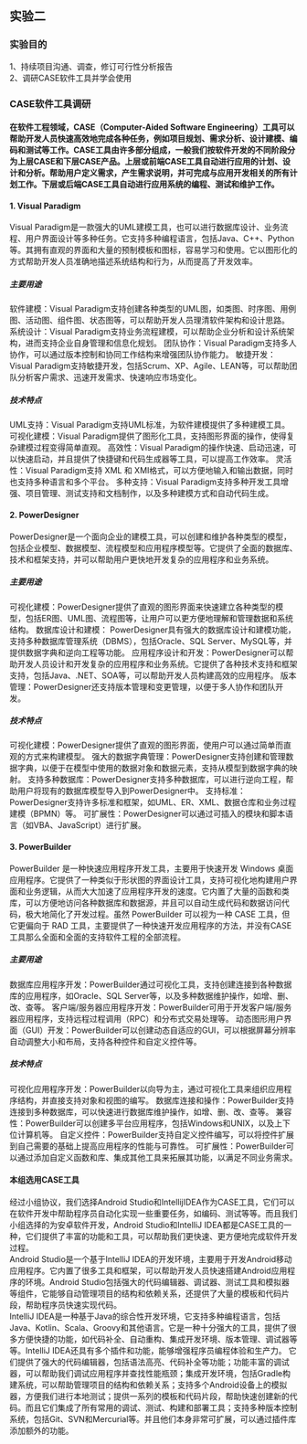 ## 实验二
### 实验目的
1、持续项目沟通、调查，修订可行性分析报告  
2、调研CASE软件工具并学会使用 

### CASE软件工具调研
#### 在软件工程领域，CASE（Computer-Aided Software Engineering）工具可以帮助开发人员快速高效地完成各种任务，例如项目规划、需求分析、设计建模、编码和测试等工作。CASE工具由许多部分组成，一般我们按软件开发的不同阶段分为上层CASE和下层CASE产品。上层或前端CASE工具自动进行应用的计划、设计和分析。帮助用户定义需求，产生需求说明，并可完成与应用开发相关的所有计划工作。下层或后端CASE工具自动进行应用系统的编程、测试和维护工作。

#### 1.	Visual Paradigm
Visual Paradigm是一款强大的UML建模工具，也可以进行数据库设计、业务流程、用户界面设计等多种任务。它支持多种编程语言，包括Java、C++、Python等。其拥有直观的界面和大量的预制模板和图标，容易学习和使用。它以图形化的方式帮助开发人员准确地描述系统结构和行为，从而提高了开发效率。
##### 主要用途
软件建模：Visual Paradigm支持创建各种类型的UML图，如类图、时序图、用例图、活动图、组件图、状态图等，可以帮助开发人员理清软件架构和设计思路。
系统设计：Visual Paradigm支持业务流程建模，可以帮助企业分析和设计系统架构，进而支持企业自身管理和信息化规划。
团队协作：Visual Paradigm支持多人协作，可以通过版本控制和协同工作结构来增强团队协作能力。
敏捷开发：Visual Paradigm支持敏捷开发，包括Scrum、XP、Agile、LEAN等，可以帮助团队分析客户需求、迅速开发需求、快速响应市场变化。
##### 技术特点
UML支持：Visual Paradigm支持UML标准，为软件建模提供了多种建模工具。
可视化建模：Visual Paradigm提供了图形化工具，支持图形界面的操作，使得复杂建模过程变得简单直观。
高效性：Visual Paradigm的操作快速、启动迅速，可以快速启动，并且提供了快捷键和代码生成器等工具，可以提高工作效率。
灵活性：Visual Paradigm支持 XML 和 XMI格式，可以方便地输入和输出数据，同时也支持多种语言和多个平台。
多种支持：Visual Paradigm支持多种开发工具增强、项目管理、测试支持和文档制作，以及多种建模方式和自动代码生成。  

#### 2.	PowerDesigner
PowerDesigner是一个面向企业的建模工具，可以创建和维护各种类型的模型，包括企业模型、数据模型、流程模型和应用程序模型等。它提供了全面的数据库、技术和框架支持，并可以帮助用户更快地开发复杂的应用程序和业务系统。
##### 主要用途
可视化建模：PowerDesigner提供了直观的图形界面来快速建立各种类型的模型，包括ER图、UML图、流程图等，让用户可以更方便地理解和管理数据和系统结构。
数据库设计和建模： PowerDesigner具有强大的数据库设计和建模功能，支持多种数据库管理系统（DBMS），包括Oracle、SQL Server、MySQL等，并提供数据字典和逆向工程等功能。
应用程序设计和开发：PowerDesigner可以帮助开发人员设计和开发复杂的应用程序和业务系统。它提供了各种技术支持和框架支持，包括Java、.NET、SOA等，可以帮助开发人员构建高效的应用程序。
版本管理：PowerDesigner还支持版本管理和变更管理，以便于多人协作和团队开发。
##### 技术特点
可视化建模：PowerDesigner提供了直观的图形界面，使用户可以通过简单而直观的方式来构建模型。
强大的数据字典管理：PowerDesigner支持创建和管理数据字典，以便于在模型中使用的数据对象和数据元素，支持从模型到数据字典的映射。
支持多种数据库：PowerDesigner支持多种数据库，可以进行逆向工程，帮助用户将现有的数据库模型导入到PowerDesigner中。
支持标准：PowerDesigner支持许多标准和框架，如UML、ER、XML、数据仓库和业务过程建模（BPMN）等。
可扩展性：PowerDesigner可以通过可插入的模块和脚本语言（如VBA、JavaScript）进行扩展。  

#### 3.	PowerBuilder
PowerBuilder 是一种快速应用程序开发工具，主要用于快速开发 Windows 桌面应用程序。它提供了一种类似于形状图的界面设计工具，支持可视化地构建用户界面和业务逻辑，从而大大加速了应用程序开发的速度。它内置了大量的函数和类库，可以方便地访问各种数据库和数据源，并且可以自动生成代码和数据访问代码，极大地简化了开发过程。虽然 PowerBuilder 可以视为一种 CASE 工具，但它更偏向于 RAD 工具，主要提供了一种快速开发应用程序的方法，并没有CASE工具那么全面和全面的支持软件工程的全部流程。
##### 主要用途
数据库应用程序开发：PowerBuilder通过可视化工具，支持创建连接到各种数据库的应用程序，如Oracle、SQL Server等，以及多种数据维护操作，如增、删、改、查等。
客户端/服务器应用程序开发：PowerBuilder可用于开发客户端/服务器应用程序，支持远程过程调用（RPC）和分布式交易处理等。
动态图形用户界面（GUI）开发：PowerBuilder可以创建动态自适应的GUI，可以根据屏幕分辨率自动调整大小和布局，支持各种控件和自定义控件等。
##### 技术特点
可视化应用程序开发：PowerBuilder以向导为主，通过可视化工具来组织应用程序结构，并直接支持对象和视图的编写。
数据库连接和操作：PowerBuilder支持连接到多种数据库，可以快速进行数据库维护操作，如增、删、改、查等。
兼容性：PowerBuilder可以创建多平台应用程序，包括Windows和UNIX，以及上下位计算机等。
自定义控件：PowerBuilder支持自定义控件编写，可以将控件扩展到自己需要的基础上提高应用程序的性能与可靠性。
可扩展性：PowerBuilder可以通过添加自定义函数和库、集成其他工具来拓展其功能，以满足不同业务需求。  

#### 本组选用CASE工具
经过小组协议，我们选择Android Studio和IntellijIDEA作为CASE工具，它们可以在软件开发中帮助程序员自动化实现一些重要任务，如编码、测试等等。而且我们小组选择的为安卓软件开发，Android Studio和IntelliJ IDEA都是CASE工具的一种，它们提供了丰富的功能和工具，可以帮助我们更快速、更方便地完成软件开发过程。  
Android Studio是一个基于IntelliJ IDEA的开发环境，主要用于开发Android移动应用程序。它内置了很多工具和框架，可以帮助开发人员快速搭建Android应用程序的环境。Android Studio包括强大的代码编辑器、调试器、测试工具和模拟器等组件，它能够自动管理项目的结构和依赖关系，还提供了大量的模板和代码片段，帮助程序员快速实现代码。  
IntelliJ IDEA是一种基于Java的综合性开发环境，它支持多种编程语言，包括Java、Kotlin、Scala、Groovy和其他语言。它是一种十分强大的工具，提供了很多方便快捷的功能，如代码补全、自动重构、集成开发环境、版本管理、调试器等等。IntelliJ IDEA还具有多个插件和功能，能够增强程序员编程体验和生产力。
	它们提供了强大的代码编辑器，包括语法高亮、代码补全等功能；功能丰富的调试器，可以帮助我们调试应用程序并查找性能瓶颈；集成开发环境，包括Gradle构建系统，可以帮助管理项目的结构和依赖关系；支持多个Android设备上的模拟器，方便我们进行本地测试；提供一系列的模板和代码片段，帮助快速创建新的代码。而且它们集成了所有常用的调试、测试、构建和部署工具；支持多种版本控制系统，包括Git、SVN和Mercurial等。并且他们本身非常可扩展，可以通过插件库添加额外的功能。  
